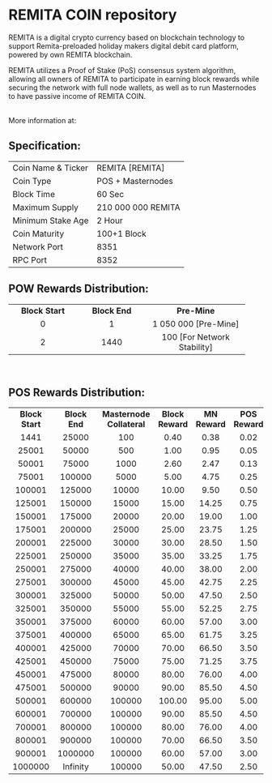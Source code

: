 <h1>REMITA COIN repository</h1>
<p> REMITA is a digital crypto currency based on blockchain technology to support Remita-preloaded holiday makers digital debit card platform, powered by own REMITA blockchain.<p>
<p> REMITA utilizes a Proof of Stake (PoS) consensus system algorithm, allowing all owners of REMITA to participate in earning block rewards while securing the network with full node wallets, as well as to run Masternodes to have passive income of REMITA COIN.<p>

<br> More information at: <br>
  
  
<h2><strong>Specification:</strong></h2>
<table>
<tbody>
<tr>
<td>Coin Name & Ticker</td>
<td>REMITA [REMITA]</td>
</tr>
<tr>
<td>Coin Type</td>
<td>POS + Masternodes</td>
</tr>
<tr>
<td>Block Time</td>
<td>60 Sec</td>
</tr>
<tr>
<td>Maximum Supply</td>
<td>210 000 000 REMITA</td>
</tr>
<tr>
<td>Minimum Stake Age</td>
<td>2 Hour</td>
</tr>
<tr>
<td>Coin Maturity</td>
<td>100+1 Block</td>
</tr>
<tr>
<td>Network Port</td>
<td>8351</td>
</tr>
<tr>
<td>RPC Port</td>
<td>8352</td>
</tr>
</tbody>
</table>
<h2><strong>POW Rewards Distribution:</strong></h2>
<table border="0" width="600" cellspacing="2" cellpadding="2">
<tr>
<td class="xl65" style="width: 120px; text-align: center;"><strong>Block Start</strong></td>
<td class="xl65" style="width: 120px; text-align: center;"><strong>Block End</strong></td>
<td class="xl65" style="width: 180px; text-align: center;"><strong>Pre-Mine</strong></td>
</tr>
<tr>
<td class="xl65" style="width: 120px; text-align: center;">0</td>
<td class="xl65" style="width: 120px; text-align: center;">1</td>
<td class="xl65" style="width: 180px; text-align: center;">1 050 000 [Pre-Mine]</td>
</tr>
<tr>
<td class="xl65" style="width: 120px; text-align: center;">2</td>
<td class="xl65" style="width: 120px; text-align: center;">1440</td>
<td class="xl65" style="width: 180px; text-align: center;">100 [For Network Stability]</td>
</tr>
</table>
<br>
<h2><strong>POS Rewards Distribution:</strong></h2>
<table border="0" width="600" cellspacing="2" cellpadding="2"><colgroup><col width="26" /><col width="106" /><col width="98" /><col width="126" /><col width="130" /><col width="118" /></colgroup>
<tbody>
<tr>
<td class="xl65" style="width: 120px; text-align: center;"><strong>Block Start</strong></td>
<td class="xl65" style="width: 120px; text-align: center;"><strong>Block End</strong></td>
<td class="xl65" style="width: 180px; text-align: center;"><strong>Masternode Collateral</strong></td>
<td class="xl65" style="width: 120px; text-align: center;"><strong>Block Reward</strong></td>
<td class="xl65" style="width: 120px; text-align: center;"><strong>MN Reward</strong></td>
<td class="xl66" style="width: 120px; text-align: center;"><strong>POS Reward</strong></td>
</tr>
<tr>
<td class="xl65" style="width: 120px; text-align: center;">1441</td>
<td class="xl65" style="width: 120px; text-align: center;">25000</td>
<td class="xl65" style="width: 180px; text-align: center;">100</td>
<td class="xl65" style="width: 120px; text-align: center;">0.40</td>
<td class="xl65" style="width: 120px; text-align: center;">0.38</td>
<td class="xl66" style="width: 120px; text-align: center;">0.02</td>
</tr>
<tr>
<td class="xl65" style="width: 120px; text-align: center;">25001</td>
<td class="xl65" style="width: 120px; text-align: center;">50000</td>
<td class="xl65" style="width: 180px; text-align: center;">500</td>
<td class="xl65" style="width: 120px; text-align: center;">1.00</td>
<td class="xl65" style="width: 120px; text-align: center;">0.95</td>
<td class="xl66" style="width: 120px; text-align: center;">0.05</td>
</tr>
<tr>
<td class="xl65" style="width: 120px; text-align: center;">50001</td>
<td class="xl65" style="width: 120px; text-align: center;">75000</td>
<td class="xl65" style="width: 180px; text-align: center;">1000</td>
<td class="xl65" style="width: 120px; text-align: center;">2.60</td>
<td class="xl65" style="width: 120px; text-align: center;">2.47</td>
<td class="xl66" style="width: 120px; text-align: center;">0.13</td>
</tr>
<tr>
<td class="xl65" style="width: 120px; text-align: center;">75001</td>
<td class="xl65" style="width: 120px; text-align: center;">100000</td>
<td class="xl65" style="width: 180px; text-align: center;">5000</td>
<td class="xl65" style="width: 120px; text-align: center;">5.00</td>
<td class="xl65" style="width: 120px; text-align: center;">4.75</td>
<td class="xl66" style="width: 120px; text-align: center;">0.25</td>
</tr>
<tr>
<td class="xl65" style="width: 120px; text-align: center;">100001</td>
<td class="xl65" style="width: 120px; text-align: center;">125000</td>
<td class="xl65" style="width: 180px; text-align: center;">10000</td>
<td class="xl65" style="width: 120px; text-align: center;">10.00</td>
<td class="xl65" style="width: 120px; text-align: center;">9.50</td>
<td class="xl66" style="width: 120px; text-align: center;">0.50</td>
</tr>
<tr>
<td class="xl65" style="width: 120px; text-align: center;">125001</td>
<td class="xl65" style="width: 120px; text-align: center;">150000</td>
<td class="xl65" style="width: 180px; text-align: center;">15000</td>
<td class="xl65" style="width: 120px; text-align: center;">15.00</td>
<td class="xl65" style="width: 120px; text-align: center;">14.25</td>
<td class="xl66" style="width: 120px; text-align: center;">0.75</td>
</tr>
<tr>
<td class="xl65" style="width: 120px; text-align: center;">150001</td>
<td class="xl65" style="width: 120px; text-align: center;">175000</td>
<td class="xl65" style="width: 180px; text-align: center;">20000</td>
<td class="xl65" style="width: 120px; text-align: center;">20.00</td>
<td class="xl65" style="width: 120px; text-align: center;">19.00</td>
<td class="xl66" style="width: 120px; text-align: center;">1.00</td>
</tr>
<tr>
<td class="xl65" style="width: 120px; text-align: center;">175001</td>
<td class="xl65" style="width: 120px; text-align: center;">200000</td>
<td class="xl65" style="width: 180px; text-align: center;">25000</td>
<td class="xl65" style="width: 120px; text-align: center;">25.00</td>
<td class="xl65" style="width: 120px; text-align: center;">23.75</td>
<td class="xl66" style="width: 120px; text-align: center;">1.25</td>
</tr>
<tr>
<td class="xl65" style="width: 120px; text-align: center;">200001</td>
<td class="xl65" style="width: 120px; text-align: center;">225000</td>
<td class="xl65" style="width: 180px; text-align: center;">30000</td>
<td class="xl65" style="width: 120px; text-align: center;">30.00</td>
<td class="xl65" style="width: 120px; text-align: center;">28.50</td>
<td class="xl66" style="width: 120px; text-align: center;">1.50</td>
</tr>
<tr>
<td class="xl65" style="width: 120px; text-align: center;">225001</td>
<td class="xl65" style="width: 120px; text-align: center;">250000</td>
<td class="xl65" style="width: 180px; text-align: center;">35000</td>
<td class="xl65" style="width: 120px; text-align: center;">35.00</td>
<td class="xl65" style="width: 120px; text-align: center;">33.25</td>
<td class="xl66" style="width: 120px; text-align: center;">1.75</td>
</tr>
<tr>
<td class="xl65" style="width: 120px; text-align: center;">250001</td>
<td class="xl65" style="width: 120px; text-align: center;">275000</td>
<td class="xl65" style="width: 180px; text-align: center;">40000</td>
<td class="xl65" style="width: 120px; text-align: center;">40.00</td>
<td class="xl65" style="width: 120px; text-align: center;">38.00</td>
<td class="xl66" style="width: 120px; text-align: center;">2.00</td>
</tr>
<tr>
<td class="xl65" style="width: 120px; text-align: center;">275001</td>
<td class="xl65" style="width: 120px; text-align: center;">300000</td>
<td class="xl65" style="width: 180px; text-align: center;">45000</td>
<td class="xl65" style="width: 120px; text-align: center;">45.00</td>
<td class="xl65" style="width: 120px; text-align: center;">42.75</td>
<td class="xl66" style="width: 120px; text-align: center;">2.25</td>
</tr>
<tr>
<td class="xl65" style="width: 120px; text-align: center;">300001</td>
<td class="xl65" style="width: 120px; text-align: center;">325000</td>
<td class="xl65" style="width: 180px; text-align: center;">50000</td>
<td class="xl65" style="width: 120px; text-align: center;">50.00</td>
<td class="xl65" style="width: 120px; text-align: center;">47.50</td>
<td class="xl66" style="width: 120px; text-align: center;">2.50</td>
</tr>
<tr>
<td class="xl65" style="width: 120px; text-align: center;">325001</td>
<td class="xl65" style="width: 120px; text-align: center;">350000</td>
<td class="xl65" style="width: 180px; text-align: center;">55000</td>
<td class="xl65" style="width: 120px; text-align: center;">55.00</td>
<td class="xl65" style="width: 120px; text-align: center;">52.25</td>
<td class="xl66" style="width: 120px; text-align: center;">2.75</td>
</tr>
<tr>
<td class="xl65" style="width: 120px; text-align: center;">350001</td>
<td class="xl65" style="width: 120px; text-align: center;">375000</td>
<td class="xl65" style="width: 180px; text-align: center;">60000</td>
<td class="xl65" style="width: 120px; text-align: center;">60.00</td>
<td class="xl65" style="width: 120px; text-align: center;">57.00</td>
<td class="xl66" style="width: 120px; text-align: center;">3.00</td>
</tr>
<tr>
<td class="xl65" style="width: 120px; text-align: center;">375001</td>
<td class="xl65" style="width: 120px; text-align: center;">400000</td>
<td class="xl65" style="width: 180px; text-align: center;">65000</td>
<td class="xl65" style="width: 120px; text-align: center;">65.00</td>
<td class="xl65" style="width: 120px; text-align: center;">61.75</td>
<td class="xl66" style="width: 120px; text-align: center;">3.25</td>
</tr>
<tr>
<td class="xl65" style="width: 120px; text-align: center;">400001</td>
<td class="xl65" style="width: 120px; text-align: center;">425000</td>
<td class="xl65" style="width: 180px; text-align: center;">70000</td>
<td class="xl65" style="width: 120px; text-align: center;">70.00</td>
<td class="xl65" style="width: 120px; text-align: center;">66.50</td>
<td class="xl66" style="width: 120px; text-align: center;">3.50</td>
</tr>
<tr>
<td class="xl65" style="width: 120px; text-align: center;">425001</td>
<td class="xl65" style="width: 120px; text-align: center;">450000</td>
<td class="xl65" style="width: 180px; text-align: center;">75000</td>
<td class="xl65" style="width: 120px; text-align: center;">75.00</td>
<td class="xl65" style="width: 120px; text-align: center;">71.25</td>
<td class="xl66" style="width: 120px; text-align: center;">3.75</td>
</tr>
<tr>
<td class="xl65" style="width: 120px; text-align: center;">450001</td>
<td class="xl65" style="width: 120px; text-align: center;">475000</td>
<td class="xl65" style="width: 180px; text-align: center;">80000</td>
<td class="xl65" style="width: 120px; text-align: center;">80.00</td>
<td class="xl65" style="width: 120px; text-align: center;">76.00</td>
<td class="xl66" style="width: 120px; text-align: center;">4.00</td>
</tr>
<tr>
<td class="xl65" style="width: 120px; text-align: center;">475001</td>
<td class="xl65" style="width: 120px; text-align: center;">500000</td>
<td class="xl65" style="width: 180px; text-align: center;">90000</td>
<td class="xl65" style="width: 120px; text-align: center;">90.00</td>
<td class="xl65" style="width: 120px; text-align: center;">85.50</td>
<td class="xl66" style="width: 120px; text-align: center;">4.50</td>
</tr>
<tr>
<td class="xl65" style="width: 120px; text-align: center;">500001</td>
<td class="xl65" style="width: 120px; text-align: center;">600000</td>
<td class="xl65" style="width: 180px; text-align: center;">100000</td>
<td class="xl65" style="width: 120px; text-align: center;">100.00</td>
<td class="xl65" style="width: 120px; text-align: center;">95.00</td>
<td class="xl66" style="width: 120px; text-align: center;">5.00</td>
</tr>
<tr>
<td class="xl65" style="width: 120px; text-align: center;">600001</td>
<td class="xl65" style="width: 120px; text-align: center;">700000</td>
<td class="xl65" style="width: 180px; text-align: center;">100000</td>
<td class="xl65" style="width: 120px; text-align: center;">90.00</td>
<td class="xl65" style="width: 120px; text-align: center;">85.50</td>
<td class="xl66" style="width: 120px; text-align: center;">4.50</td>
</tr>
<tr>
<td class="xl65" style="width: 120px; text-align: center;">700001</td>
<td class="xl65" style="width: 120px; text-align: center;">800000</td>
<td class="xl65" style="width: 180px; text-align: center;">100000</td>
<td class="xl65" style="width: 120px; text-align: center;">80.00</td>
<td class="xl65" style="width: 120px; text-align: center;">76.00</td>
<td class="xl66" style="width: 120px; text-align: center;">4.00</td>
</tr>
<tr>
<td class="xl65" style="width: 120px; text-align: center;">800001</td>
<td class="xl65" style="width: 120px; text-align: center;">900000</td>
<td class="xl65" style="width: 180px; text-align: center;">100000</td>
<td class="xl65" style="width: 120px; text-align: center;">70.00</td>
<td class="xl65" style="width: 120px; text-align: center;">66.50</td>
<td class="xl66" style="width: 120px; text-align: center;">3.50</td>
</tr>
<tr>
<td class="xl65" style="width: 120px; text-align: center;">900001</td>
<td class="xl65" style="width: 120px; text-align: center;">1000000</td>
<td class="xl65" style="width: 180px; text-align: center;">100000</td>
<td class="xl65" style="width: 120px; text-align: center;">60.00</td>
<td class="xl65" style="width: 120px; text-align: center;">57.00</td>
<td class="xl66" style="width: 120px; text-align: center;">3.00</td>
</tr>
<tr>
<td class="xl65" style="width: 120px; text-align: center;">1000000</td>
<td class="xl65" style="width: 120px; text-align: center;">Infinity</td>
<td class="xl65" style="width: 180px; text-align: center;">100000</td>
<td class="xl65" style="width: 120px; text-align: center;">50.00</td>
<td class="xl65" style="width: 120px; text-align: center;">47.50</td>
<td class="xl66" style="width: 120px; text-align: center;">2.50</td>
</tr>
</tbody>
</table>
